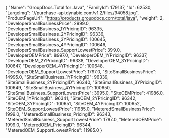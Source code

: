 {
    "Name": "GroupDocs.Total for Java",
    "FamilyId": 179137,
    "Id": 62530,
    "LargeImg": "//purchase-api.dynabic.com/v1.2/files/94058.jpg",
    "ProductPageUrl": "https://products.groupdocs.com/total/java",
    "weight": 2,
    "DeveloperSmallBusinessPrice": 2999.0,
    "DeveloperSmallBusiness_1YPricingID": 96335,
    "DeveloperSmallBusiness_2YPricingID": 96336,
    "DeveloperSmallBusiness_3YPricingID": 100645,
    "DeveloperSmallBusiness_4YPricingID": 100646,
    "DeveloperSmallBusiness_SupportLowestPrice": 399.0,
    "DeveloperOEMPrice": 8997.0,
    "DeveloperOEM_1YPricingID": 96337,
    "DeveloperOEM_2YPricingID": 96338,
    "DeveloperOEM_3YPricingID": 100647,
    "DeveloperOEM_4YPricingID": 100648,
    "DeveloperOEM_SupportLowestPrice": 1797.0,
    "SiteSmallBusinessPrice": 14995.0,
    "SiteSmallBusiness_1YPricingID": 96339,
    "SiteSmallBusiness_2YPricingID": 96340,
    "SiteSmallBusiness_3YPricingID": 100649,
    "SiteSmallBusiness_4YPricingID": 100650,
    "SiteSmallBusiness_SupportLowestPrice": 3995.0,
    "SiteOEMPrice": 41986.0,
    "SiteOEM_1YPricingID": 96341,
    "SiteOEM_2YPricingID": 96342,
    "SiteOEM_3YPricingID": 100651,
    "SiteOEM_4YPricingID": 100652,
    "SiteOEM_SupportLowestPrice": 11985.0,
    "MeteredSmallBusinessPrice": 1999.0,
    "MeteredSmallBusiness_PricingID": 96343,
    "MeteredSmallBusiness_SupportLowestPrice": 1797.0,
    "MeteredOEMPrice": 1999.0,
    "MeteredOEM_PricingID": 96344,
    "MeteredOEM_SupportLowestPrice": 11985.0
}